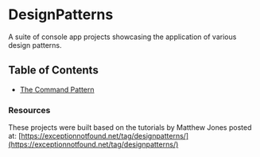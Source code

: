 # DesignPatterns

A suite of console app projects showcasing the application of various design patterns.

## Table of Contents

- [The Command Pattern](/CommandPattern/README.md)

### Resources
These projects were built based on the tutorials by Matthew Jones posted at:
[https://exceptionnotfound.net/tag/designpatterns/](https://exceptionnotfound.net/tag/designpatterns/)
